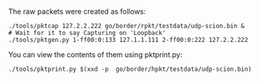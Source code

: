 The raw packets were created as follows:
```
./tools/pktcap 127.2.2.222 go/border/rpkt/testdata/udp-scion.bin &
# Wait for it to say Capturing on 'Loopback'
./tools/pktgen.py 1-ff00:0:133 127.1.1.111 2-ff00:0:222 127.2.2.222
```

You can view the contents of them using pktprint.py:
```
./tools/pktprint.py $(xxd -p  go/border/hpkt/testdata/udp-scion.bin)
```
